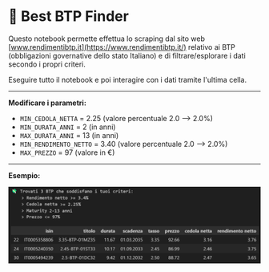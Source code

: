 # **💸 Best BTP Finder**

Questo notebook permette effettua lo scraping dal sito web [www.rendimentibtp.it](https://www.rendimentibtp.it/) relativo ai BTP (obbligazioni governative dello stato Italiano) e di filtrare/esplorare i dati secondo i propri criteri.

Eseguire tutto il notebook e poi interagire con i dati tramite l'ultima cella.

---

**Modificare i parametri:**
- `MIN_CEDOLA_NETTA` = 2.25 (valore percentuale 2.0 --> 2.0%)
- `MIN_DURATA_ANNI` = 2 (in anni)
- `MAX_DURATA_ANNI` = 13 (in anni)
- `MIN_RENDIMENTO_NETTO` = 3.40 (valore percentuale 2.0 --> 2.0%)
- `MAX_PREZZO` = 97 (valore in €)

---

**Esempio:**

![](img.png)
